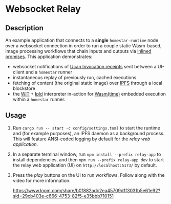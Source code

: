 # Websocket Relay

## Description

An example application that connects to a **single** `homestar-runtime` node
over a websocket connection in order to run a couple static Wasm-based, image
processing workflows that chain inputs and outputs via
[inlined promises][pipelines]. This application demonstrates:

  * websocket notifications of [Ucan Invocation receipts][spec-receipts] sent
    between a UI-client and a `homestar` runner
  * instantaneous replay of previously run, cached executions
  * fetching of content (the original static image) over [IPFS][ipfs]
    through a local blockstore
  * the [WIT][wit] + [Ipld][ipld] interpreter in-action for
    [Wasm(time)][wasmtime] embedded execution within a `homestar` runner.

## Usage

1. Run `cargo run -- start -c config/settings.toml` to start the runtime and
   (for example purposes), an IPFS daemon as a background process. This will
   feature ANSI-coded logging by default for the *relay web application*.

2. In a separate terminal window, run `npm install --prefix relay-app` to
   install dependencies, and then `npm run --prefix relay-app dev` to start the
   relay web application (UI) on `http://localhost:5173/` by default.

3. Press the *play* buttons on the UI to run workflows. Follow along with the
   video for more information.

   https://www.loom.com/share/b0f882adc2ea45709d1f3031b5e61e92?sid=29cb403e-c666-4753-82f5-e35bbb710151


[ipfs]: https://ipfs.tech/
[ipld]: https://ipld.io/
[pipelines]: https://github.com/ucan-wg/invocation#9-pipelines
[spec-receipts]: https://github.com/ucan-wg/invocation#8-receipt
[wasmtime]: https://github.com/bytecodealliance/wasmtime
[wit]: https://github.com/WebAssembly/component-model/blob/main/design/mvp/WIT.md
